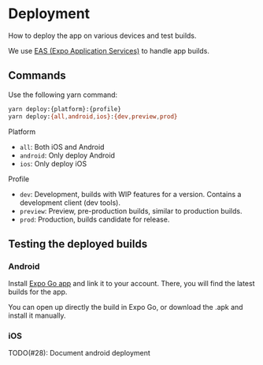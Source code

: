 # Deployment

How to deploy the app on various devices and test builds.

We use [EAS (Expo Application Services)](https://docs.expo.dev/eas/) to handle app builds.

## Commands

Use the following yarn command:

```bash
yarn deploy:{platform}:{profile}
yarn deploy:{all,android,ios}:{dev,preview,prod}
```

Platform
- `all`: Both iOS and Android
- `android`: Only deploy Android
- `ios`: Only deploy iOS

Profile
- `dev`: Development, builds with WIP features for a version. Contains a development client (dev tools).
- `preview`: Preview, pre-production builds, similar to production builds.
- `prod`: Production, builds candidate for release.

## Testing the deployed builds

### Android

Install [Expo Go app](https://expo.dev/client) and link it to your account. There, you will find the latest builds for
the app.

You can open up directly the build in Expo Go, or download the .apk and install it manually.

### iOS

TODO(#28): Document android deployment
